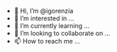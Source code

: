 - 👋 Hi, I’m @igorenzia
- 👀 I’m interested in ...
- 🌱 I’m currently learning ...
- 💞️ I’m looking to collaborate on ...
- 📫 How to reach me ...

<!---
igorenzia/igorenzia is a ✨ special ✨ repository because its `README.md` (this file) appears on your GitHub profile.
You can click the Preview link to take a look at your changes.
--->
